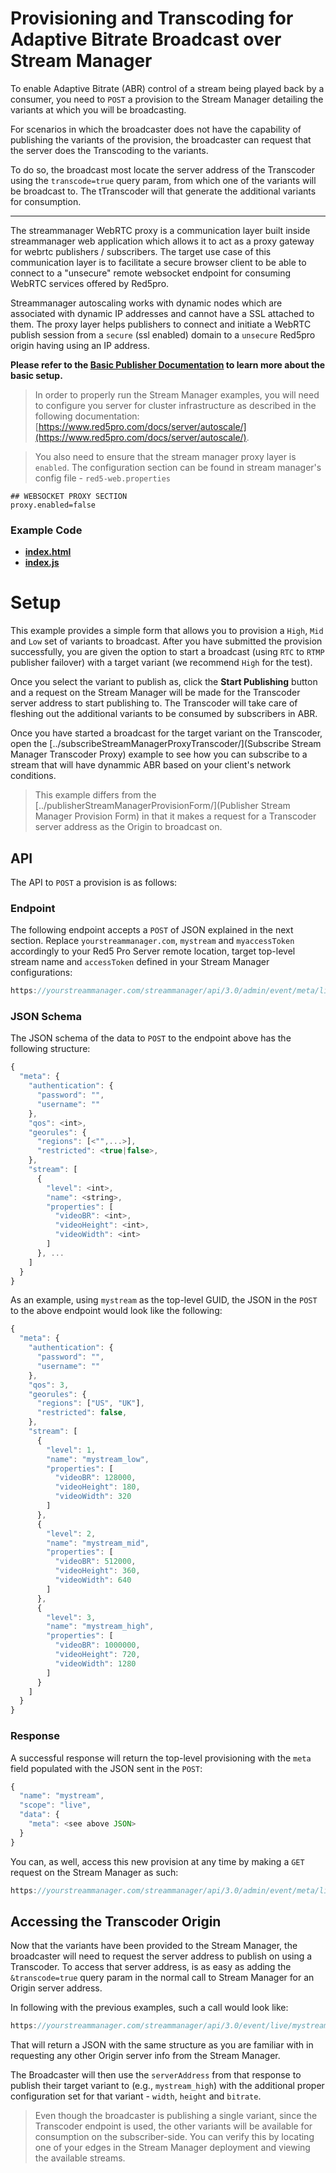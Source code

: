 # Provisioning and Transcoding for Adaptive Bitrate Broadcast over Stream Manager

To enable Adaptive Bitrate (ABR) control of a stream being played back by a consumer, you need to `POST` a provision to the Stream Manager detailing the variants at which you will be broadcasting.

For scenarios in which the broadcaster does not have the capability of publishing the variants of the provision, the broadcaster can request that the server does the Transcoding to the variants.

To do so, the broadcast most locate the server address of the Transcoder using the `transcode=true` query param, from which one of the variants will be broadcast to. The tTranscoder will that generate the additional variants for consumption.

---

The streammanager WebRTC proxy is a communication layer built inside streammanager web application which allows it to act as a proxy gateway for webrtc publishers / subscribers. The target use case of this communication layer is to facilitate a secure browser client to be able to connect to a "unsecure" remote websocket endpoint for consuming WebRTC services offered by Red5pro. 

Streammanager autoscaling works with dynamic nodes which are associated with dynamic IP addresses and cannot have a SSL attached to them. The proxy layer helps publishers to connect and initiate a WebRTC publish session from a `secure` (ssl enabled) domain to a `unsecure` Red5pro origin having using an IP address.

**Please refer to the [Basic Publisher Documentation](../publish/README.md) to learn more about the basic setup.**

> In order to properly run the Stream Manager examples, you will need to configure you server for cluster infrastructure as described in the following documentation: [https://www.red5pro.com/docs/server/autoscale/](https://www.red5pro.com/docs/server/autoscale/).

> You also need to ensure that the stream manager proxy layer is `enabled`. The configuration section can be found in stream manager's config file - `red5-web.properties`

```
## WEBSOCKET PROXY SECTION
proxy.enabled=false
```

### Example Code

- **[index.html](index.html)**
- **[index.js](index.js)**

# Setup

This example provides a simple form that allows you to provision a `High`, `Mid` and `Low` set of variants to broadcast. After you have submitted the provision successfully, you are given the option to start a broadcast (using `RTC` to `RTMP` publisher failover) with a target variant (we recommend `High` for the test).

Once you select the variant to publish as, click the **Start Publishing** button and a request on the Stream Manager will be made for the Transcoder server address to start publishing to. The Transcoder will take care of fleshing out the additional variants to be consumed by subscribers in ABR.

Once you have started a broadcast for the target variant on the Transcoder, open the [../subscribeStreamManagerProxyTranscoder/](Subscribe Stream Manager Transcoder Proxy) example to see how you can subscribe to a stream that will have dynammic ABR based on your client's network conditions.

> This example differs from the [../publisherStreamManagerProvisionForm/](Publisher Stream Manager Provision Form) in that it makes a request for a Transcoder server address as the Origin to broadcast on.

## API

The API to `POST` a provision is as follows:

### Endpoint

The following endpoint accepts a `POST` of JSON explained in the next section. Replace `yourstreammanager.com`, `mystream` and `myaccessToken` accordingly to your Red5 Pro Server remote location, target top-level stream name and `accessToken` defined in your Stream Manager configurations:

```js
https://yourstreammanager.com/streammanager/api/3.0/admin/event/meta/live/mystream?accessToken=myaccessToken
```

### JSON Schema

The JSON schema of the data to `POST` to the endpoint above has the following structure:

```js
{
  "meta": {
    "authentication": {
      "password": "",
      "username": ""
    },
    "qos": <int>,
    "georules": {
      "regions": [<"",...>],
      "restricted": <true|false>,
    },
    "stream": [
      {
        "level": <int>,
        "name": <string>,
        "properties": [
          "videoBR": <int>,
          "videoHeight": <int>,
          "videoWidth": <int>
        ]
      }, ...
    ]
  }
}
```

As an example, using `mystream` as the top-level GUID, the JSON in the `POST` to the above endpoint would look like the following:

```js
{
  "meta": {
    "authentication": {
      "password": "",
      "username": ""
    },
    "qos": 3,
    "georules": {
      "regions": ["US", "UK"],
      "restricted": false,
    },
    "stream": [
      {
        "level": 1,
        "name": "mystream_low",
        "properties": [
          "videoBR": 128000,
          "videoHeight": 180,
          "videoWidth": 320
        ]
      },
      {
        "level": 2,
        "name": "mystream_mid",
        "properties": [
          "videoBR": 512000,
          "videoHeight": 360,
          "videoWidth": 640
        ]
      },
      {
        "level": 3,
        "name": "mystream_high",
        "properties": [
          "videoBR": 1000000,
          "videoHeight": 720,
          "videoWidth": 1280
        ]
      }
    ]
  }
}
```

### Response

A successful response will return the top-level provisioning with the `meta` field populated with the JSON sent in the `POST`:

```js
{
  "name": "mystream",
  "scope": "live",
  "data": {
    "meta": <see above JSON>
  }
}
```

You can, as well, access this new provision at any time by making a `GET` request on the Stream Manager as such:

```js
https://yourstreammanager.com/streammanager/api/3.0/admin/event/meta/live/mystream?accessToken=myaccessToken
```

## Accessing the Transcoder Origin

Now that the variants have been provided to the Stream Manager, the broadcaster will need to request the server address to publish on using a Transcoder. To access that server address, is as easy as adding the `&transcode=true` query param in the normal call to Stream Manager for an Origin server address.

In following with the previous examples, such a call would look like:

```js
https://yourstreammanager.com/streammanager/api/3.0/event/live/mystream?action=broadcast&transcode=true
```

That will return a JSON with the same structure as you are familiar with in requesting any other Origin server info from the Stream Manager.

The Broadcaster will then use the `serverAddress` from that response to publish their target variant to (e.g., `mystream_high`) with the additional proper configuration set for that variant - `width`, `height` and `bitrate`.

> Even though the broadcaster is publishing a single variant, since the Transcoder endpoint is used, the other variants will be available for consumption on the subscriber-side. You can verify this by locating one of your edges in the Stream Manager deployment and viewing the available streams.
